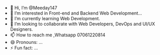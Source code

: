 - 👋 Hi, I’m @Meeday147
- 👀 I’m interested in Front-end and Backend Web Development...
- 🌱 I’m currently learning Web Development.
- 💞️ I’m looking to collaborate with Web Developers, DevOps and UI/UX Designers.
- 📫 How to reach me ,Whatsapp 07061220814
- 😄 Pronouns: ...
- ⚡ Fun fact: ...

<!---
Meeday147/Meeday147 is a ✨ special ✨ repository because its `README.md` (this file) appears on your GitHub profile.
You can click the Preview link to take a look at your changes.
--->
